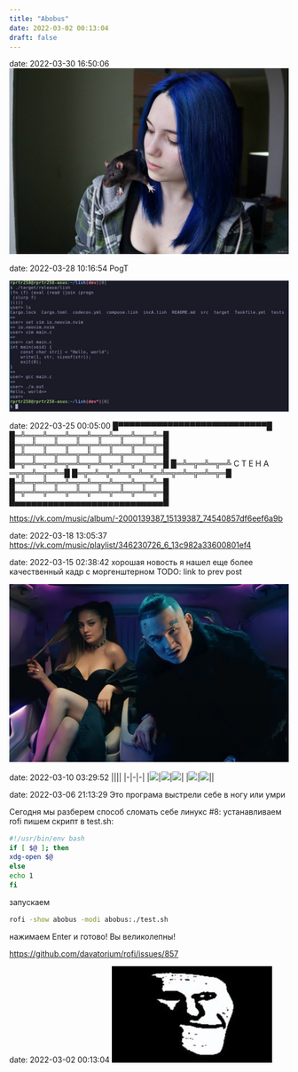 ```yaml
---
title: "Abobus"
date: 2022-03-02 00:13:04
draft: false
---
```


date: 2022-03-30 16:50:06
![](/img/vk/t2QL5fVJj4o.jpg)

date: 2022-03-28 10:16:54
PogT

![](/img/vk/UMyiZL0tu4Q.jpg)

date: 2022-03-25 00:05:00
█▀▀▀▀▀▀▀▀▀▀▀▀▀▀▀▀▀▀▀▀▀▀▀▀▀▀▀█
█═╩═╦═╩═╦═╩═╦═╩═╦═╩═╦═╩═╦═╩═█
█═╦═╩═╦═╩═╦═╩═╦═╩═╦═╩═╦═╩═╦═█
█═╩═╦═╩═╦═╩═╦═╩═╦═╩═╦═╩═╦═╩═█
█═╦═╩═╦═╩═╦═╩═╦═╩═╦═╩═╦═╩═╦═█
█═╩═╦═╩═╦═╩ C T E H A ═╦╦═╩═╦═╩═█
█═╦═╩═╦═╩═╦═╩═╦═╩═╦═╩═╦═╩═╦═█
█═╩═╦═╩═╦═╩═╦═╩═╦═╩═╦═╩═╦═╩═█
█═╦═╩═╦═╩═╦═╩═╦═╩═╦═╩═╦═╩═╦═█
█▄▄▄▄▄▄▄▄▄▄▄▄▄▄▄▄▄▄▄▄▄▄▄▄▄▄▄█

https://vk.com/music/album/-2000139387_15139387_74540857df6eef6a9b

date: 2022-03-18 13:05:37
https://vk.com/music/playlist/346230726_6_13c982a33600801ef4

date: 2022-03-15 02:38:42
хорошая новость
я нашел еще более качественный кадр с моргенштерном
TODO: link to prev post

![](/img/vk/9p87hr_bqHk.jpg)

date: 2022-03-10 03:29:52
||||
|-|-|-|
|![](/img/vk/f100.gif)|![](/img/vk/f200.gif)|![](/img/vk/f256.gif)|
|![](/img/vk/f1000.gif)|![](/img/vk/f20000.gif)||

date: 2022-03-06 21:13:29
Это програма выстрели себе в ногу или умри

Сегодня мы разберем способ сломать себе линукс #8:
устанавливаем rofi
пишем скрипт в test.sh:
```bash
#!/usr/bin/env bash
if [ $@ ]; then
xdg-open $@
else
echo 1
fi
```

запускаем
```bash
rofi -show abobus -modi abobus:./test.sh
```

нажимаем Enter и готово! Вы великолепны!

https://github.com/davatorium/rofi/issues/857

date: 2022-03-02 00:13:04
![](/img/vk/nXSIegrccbg.jpg)
